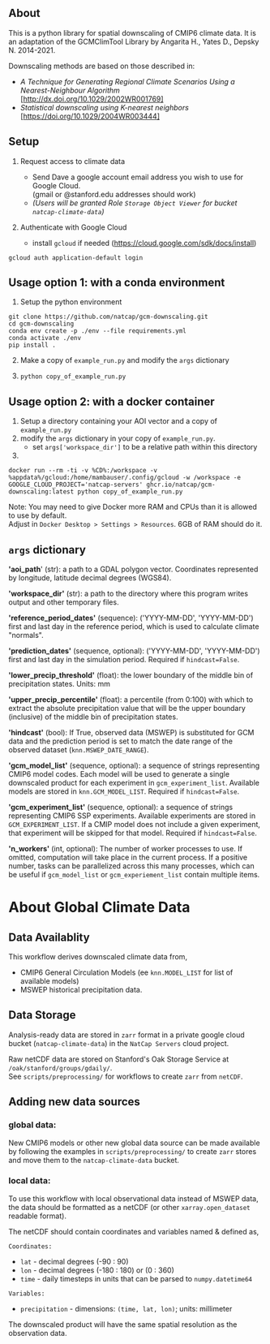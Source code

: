 ## About
This is a python library for spatial downscaling of CMIP6 climate data. It is an adaptation of 
the GCMClimTool Library by Angarita H., Yates D., Depsky N. 2014-2021.  

Downscaling methods are based on those described in:  
* _A Technique for Generating Regional Climate Scenarios Using a Nearest-Neighbour Algorithm_ [http://dx.doi.org/10.1029/2002WR001769]
* _Statistical downscaling using K-nearest neighbors_ [https://doi.org/10.1029/2004WR003444]

## Setup

1. Request access to climate data
    * Send Dave a google account email address you wish to use for Google Cloud.  
    (gmail or @stanford.edu addresses should work)
    * _(Users will be granted Role `Storage Object Viewer` for bucket `natcap-climate-data`)_

2. Authenticate with Google Cloud
    * install `gcloud` if needed (https://cloud.google.com/sdk/docs/install)
```
gcloud auth application-default login
```

## Usage option 1: with a conda environment

1. Setup the python environment
```
git clone https://github.com/natcap/gcm-downscaling.git
cd gcm-downscaling
conda env create -p ./env --file requirements.yml
conda activate ./env
pip install .
```

2. Make a copy of `example_run.py` and modify the `args` dictionary

3. `python copy_of_example_run.py`

## Usage option 2: with a docker container

1. Setup a directory containing your AOI vector and a copy of `example_run.py`
2. modify the `args` dictionary in your copy of `example_run.py`. 
    * set `args['workspace_dir']` to be a relative path within this directory
3. 
```
docker run --rm -ti -v %CD%:/workspace -v %appdata%/gcloud:/home/mambauser/.config/gcloud -w /workspace -e GOOGLE_CLOUD_PROJECT='natcap-servers' ghcr.io/natcap/gcm-downscaling:latest python copy_of_example_run.py
```

Note: You may need to give Docker more RAM and CPUs than it is allowed to use by default.  
Adjust in `Docker Desktop > Settings > Resources`. 6GB of RAM should do it.

## `args` dictionary
**'aoi_path**' (str): a path to a GDAL polygon vector. Coordinates
    represented by longitude, latitude decimal degrees (WGS84).

**'workspace_dir'** (str): a path to the directory where this program
    writes output and other temporary files.

**'reference_period_dates'** (sequence): ('YYYY-MM-DD', 'YYYY-MM-DD')
    first and last day in the reference period, which is used to
    calculate climate "normals".

**'prediction_dates'** (sequence, optional): ('YYYY-MM-DD', 'YYYY-MM-DD')
    first and last day in the simulation period.
    Required if `hindcast=False`.

**'lower_precip_threshold'** (float): the lower boundary of the
    middle bin of precipitation states. Units: mm

**'upper_precip_percentile'** (float): a percentile (from 0:100) with
    which to extract the absolute precipitation value that will be the
    upper boundary (inclusive) of the middle bin of precipitation states.

**'hindcast'** (bool): If True, observed data (MSWEP) is substituted
    for GCM data and the prediction period is set to match the date
    range of the observed dataset (``knn.MSWEP_DATE_RANGE``).

**'gcm_model_list'** (sequence, optional): a sequence of strings
    representing CMIP6 model codes. Each model will be used to generate
    a single downscaled product for each experiment in `gcm_experiment_list`.
    Available models are stored in ``knn.GCM_MODEL_LIST``.
    Required if `hindcast=False`.

**'gcm_experiment_list'** (sequence, optional): a sequence of strings
    representing CMIP6 SSP experiments. Available experiments are
    stored in ``GCM_EXPERIMENT_LIST``. If a CMIP model does not include
    a given experiment, that experiment will be skipped for that model.
    Required if `hindcast=False`.

**'n_workers'** (int, optional): The number of worker processes to
    use. If omitted, computation will take place in the current process.
    If a positive number, tasks can be parallelized across this many
    processes, which can be useful if `gcm_model_list` or
    `gcm_experiement_list` contain multiple items.

# About Global Climate Data
## Data Availablity

This workflow derives downscaled climate data from,
* CMIP6 General Circulation Models (ee `knn.MODEL_LIST` for list of available models)
* MSWEP historical precipitation data.

## Data Storage
Analysis-ready data are stored in `zarr` format in a private google cloud bucket
(`natcap-climate-data`) in the `NatCap Servers` cloud project.  

Raw netCDF data are stored on Stanford's Oak Storage Service at
`/oak/stanford/groups/gdaily/`.  
See `scripts/preprocessing/` for workflows to create `zarr` from `netCDF`.

## Adding new data sources
### global data:
New CMIP6 models or other new global data source can be made available
by following the examples in `scripts/preprocessing/` to create `zarr` stores
and move them to the `natcap-climate-data` bucket. 

### local data:
To use this workflow with local observational data instead of MSWEP data,
the data should be formatted as a netCDF (or other `xarray.open_dataset` readable format).

The netCDF should contain coordinates and variables named & defined as,

`Coordinates:`
* `lat`  - decimal degrees (-90 : 90)
* `lon`  - decimal degrees (-180 : 180) or (0 : 360)
* `time` - daily timesteps in units that can be parsed to `numpy.datetime64`

`Variables:`
* `precipitation` - dimensions: `(time, lat, lon)`; units: millimeter

The downscaled product will have the same spatial resolution as the observation data.
